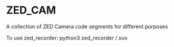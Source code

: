 # ZED_CAM
A collection of ZED Camera code segments for different purposes

To use zed_recorder:
python3 zed_recorder <path to save output>/<output file name>.svo 

